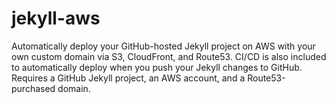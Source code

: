 # jekyll-aws
Automatically deploy your GitHub-hosted Jekyll project on AWS with your own custom domain via S3, CloudFront, and Route53.  CI/CD is also included to automatically deploy when you push your Jekyll changes to GitHub.  Requires a GitHub Jekyll project, an AWS account, and a Route53-purchased domain.
